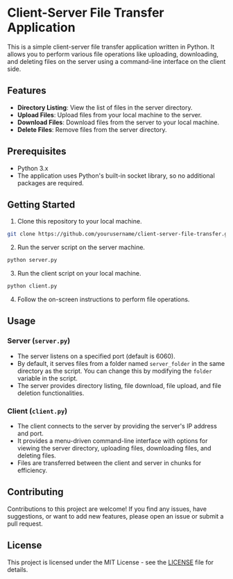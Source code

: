 
# Client-Server File Transfer Application

This is a simple client-server file transfer application written in Python. It allows you to perform various file operations like uploading, downloading, and deleting files on the server using a command-line interface on the client side.

## Features

- **Directory Listing**: View the list of files in the server directory.
- **Upload Files**: Upload files from your local machine to the server.
- **Download Files**: Download files from the server to your local machine.
- **Delete Files**: Remove files from the server directory.

## Prerequisites

- Python 3.x
- The application uses Python's built-in socket library, so no additional packages are required.

## Getting Started

1. Clone this repository to your local machine.

```bash
git clone https://github.com/yourusername/client-server-file-transfer.git
```

2. Run the server script on the server machine.

```bash
python server.py
```

3. Run the client script on your local machine.

```bash
python client.py
```

4. Follow the on-screen instructions to perform file operations.

## Usage

### Server (`server.py`)

- The server listens on a specified port (default is 6060).
- By default, it serves files from a folder named `server_folder` in the same directory as the script. You can change this by modifying the `folder` variable in the script.
- The server provides directory listing, file download, file upload, and file deletion functionalities.

### Client (`client.py`)

- The client connects to the server by providing the server's IP address and port.
- It provides a menu-driven command-line interface with options for viewing the server directory, uploading files, downloading files, and deleting files.
- Files are transferred between the client and server in chunks for efficiency.

## Contributing

Contributions to this project are welcome! If you find any issues, have suggestions, or want to add new features, please open an issue or submit a pull request.

## License

This project is licensed under the MIT License - see the [LICENSE](LICENSE) file for details.

